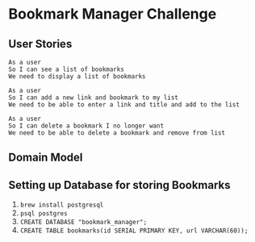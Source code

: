 # Bookmark Manager Challenge

## User Stories
```
As a user
So I can see a list of bookmarks
We need to display a list of bookmarks
```
```
As a user
So I can add a new link and bookmark to my list
We need to be able to enter a link and title and add to the list
```
```
As a user
So I can delete a bookmark I no longer want
We need to be able to delete a bookmark and remove from list
```

## Domain Model



## Setting up Database for storing Bookmarks
1. `brew install postgresql`
2. `psql postgres`
3. `CREATE DATABASE "bookmark_manager";`
4. `CREATE TABLE bookmarks(id SERIAL PRIMARY KEY, url VARCHAR(60));`
